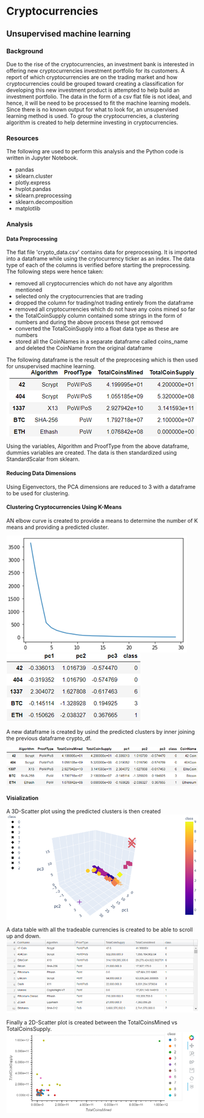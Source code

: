 # Cryptocurrencies
## Unsupervised machine learning

### Background
Due to the rise of the cryptocurrencies, an investment bank is interested in offering new cryptocurrencies investment portfolio for its customers. A report of which cryptocurrencies are on the trading market and how cryptocurrencies could be grouped toward creating a classification for developing this new investment product is attempted to help build an investment portfolio.
The data in the form of a csv flat file is not ideal, and hence, it will be need to be processed to fit the machine learning models. Since there is no known output for what to look for, an unsupervised learning method is used. To group the cryptocurrencies, a clustering algorithm is created to help determine investing in cryptocurrencies.

### Resources
The following are used to perform this analysis and the Python code is written in Jupyter Notebook.

* pandas
* sklearn.cluster
* plotly.express
* hvplot.pandas
* sklearn.preprocessing
* sklearn.decomposition
* matplotlib

### Analysis

#### Data Preprocessing
The flat file 'crypto_data.csv' contains data for preprocessing.  It is imported into a dataframe while using the crytocurrency ticker as an index.  The data type of each of the columns is verified before starting the preprocessing.  The following steps were hence taken:
* removed all cryptocurrencies which do not have any algorithm mentioned
* selected only the cryptocurrencies that are trading
* dropped the column for trading/not trading entirely from the dataframe
* removed all cryptocurrencies which do not have any coins mined so far
* the TotalCoinSupply column contained some strings in the form of numbers and during the above process these got removed
* converted the TotalCoinSupply into a float data type as these are numbers
* stored all the CoinNames in a separate dataframe called coins_name and deleted the CoinName from the original dataframe

The following dataframe is the result of the preprocesing which is then used for unsupervised machine learning.
![](Images/crypto_df.png)

Using the variables, Algorithm and ProofType from the above dataframe, dummies variables are created.  The data is then standardized using StandardScalar from sklearn.

#### Reducing Data Dimensions

Using Eigenvectors, the PCA dimensions are reduced to 3 with a dataframe to be used for clustering.


#### Clustering Cryptocurrencies Using K-Means
AN elbow curve is created to provide a means to determine the number of K means and providing a predicted cluster.

![](Images/K-Mean.png)
![](Images/PCS.png)

A new dataframe is created by usind the predicted clusters by inner joining the previous dataframe crypto_df.

![](Images/clustered_df.png)

#### Visialization

A 3D-Scatter plot using the predicted clusters is then created
![](Images/3D_Scatter_Plot.png)

A data table with all the tradeable currencies is created to be able to scroll up and down.
![](Images/Data_Table.png)

Finally a 2D-Scatter plot is created between the TotalCoinsMined vs TotalCoinsSupply.
![](Images/Mined_Supply.png)
